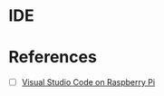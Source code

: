 # IDE


# References


- [ ] [Visual Studio Code on Raspberry Pi](https://code.visualstudio.com/docs/setup/raspberry-pi)
